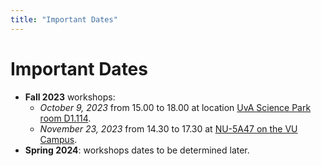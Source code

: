 ```yaml
---
title: "Important Dates"
---
```


# Important Dates

* **Fall 2023** workshops: 
    * *October 9, 2023* from 15.00 to 18.00 at location [UvA Science Park room D1.114](https://www.uva.nl/en/shared-content/locaties/en/sciencepark/science-park.html).
    * *November 23, 2023* from 14.30 to 17.30 at [NU-5A47 on the VU Campus](https://vu.nl/en/about-vu/more-about/new-university-building).
* **Spring 2024**: workshops dates to be determined later.
